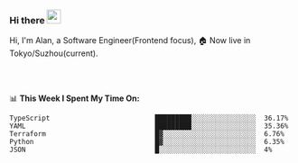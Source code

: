### Hi there <img src="https://media.giphy.com/media/hvRJCLFzcasrR4ia7z/giphy.gif" width="25px">

<!-- ![visitors](https://visitor-badge.glitch.me/badge?page_id=dislfyer.dislfyer) -->

Hi, I'm Alan, a Software Engineer(Frontend focus), 🏠 Now live in Tokyo/Suzhou(current).

<br/>
<br/>

📊 **This Week I Spent My Time On:**


<!--START_SECTION:waka-->

```text
TypeScript                          █████████░░░░░░░░░░░░░░░░  36.17%
YAML                                █████████░░░░░░░░░░░░░░░░  35.36%
Terraform                           █▓░░░░░░░░░░░░░░░░░░░░░░░  6.76%
Python                              █▓░░░░░░░░░░░░░░░░░░░░░░░  6.35%
JSON                                █░░░░░░░░░░░░░░░░░░░░░░░░  4%
```

<!--END_SECTION:waka-->

<!--
**About Me:**
 -->

